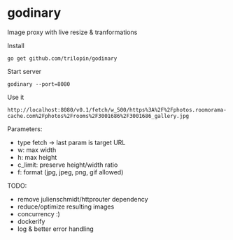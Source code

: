 # godinary
Image proxy with live resize &amp; tranformations


Install
```
go get github.com/trilopin/godinary
```

Start server
```
godinary --port=8080
```


Use it
```
http://localhost:8080/v0.1/fetch/w_500/https%3A%2F%2Fphotos.roomorama-cache.com%2Fphotos%2Frooms%2F3001686%2F3001686_gallery.jpg
```

Parameters:
- type fetch -> last param is target URL
- w: max width
- h: max height
- c_limit: preserve height/width ratio
- f: format (jpg, jpeg, png, gif allowed)

TODO:
- remove julienschmidt/httprouter dependency 
- reduce/optimize resulting images
- concurrency :)
- dockerify
- log & better error handling
